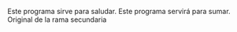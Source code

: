 Este programa sirve para saludar.
Este programa servirá para sumar.
Original de la rama secundaria

